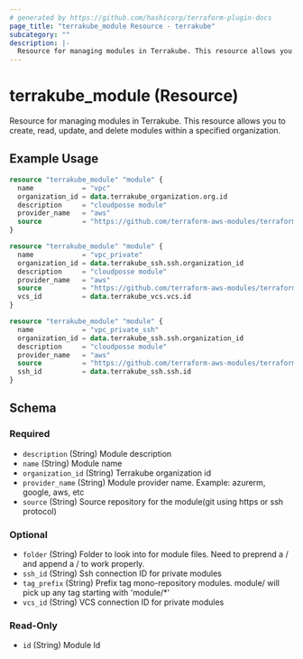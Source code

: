 ```yaml
---
# generated by https://github.com/hashicorp/terraform-plugin-docs
page_title: "terrakube_module Resource - terrakube"
subcategory: ""
description: |-
  Resource for managing modules in Terrakube. This resource allows you to create, read, update, and delete modules within a specified organization.
---
```


# terrakube_module (Resource)

Resource for managing modules in Terrakube. This resource allows you to create, read, update, and delete modules within a specified organization.

## Example Usage

```terraform
resource "terrakube_module" "module" {
  name            = "vpc"
  organization_id = data.terrakube_organization.org.id
  description     = "cloudposse module"
  provider_name   = "aws"
  source          = "https://github.com/terraform-aws-modules/terraform-aws-vpc.git"
}

resource "terrakube_module" "module" {
  name            = "vpc_private"
  organization_id = data.terrakube_ssh.ssh.organization_id
  description     = "cloudposse module"
  provider_name   = "aws"
  source          = "https://github.com/terraform-aws-modules/terraform-aws-vpc.git"
  vcs_id          = data.terrakube_vcs.vcs.id
}

resource "terrakube_module" "module" {
  name            = "vpc_private_ssh"
  organization_id = data.terrakube_ssh.ssh.organization_id
  description     = "cloudposse module"
  provider_name   = "aws"
  source          = "https://github.com/terraform-aws-modules/terraform-aws-vpc.git"
  ssh_id          = data.terrakube_ssh.ssh.id
}
```

<!-- schema generated by tfplugindocs -->
## Schema

### Required

- `description` (String) Module description
- `name` (String) Module name
- `organization_id` (String) Terrakube organization id
- `provider_name` (String) Module provider name. Example: azurerm, google, aws, etc
- `source` (String) Source repository for the module(git using https or ssh protocol)

### Optional

- `folder` (String) Folder to look into for module files. Need to preprend a / and append a / to work properly.
- `ssh_id` (String) Ssh connection ID for private modules
- `tag_prefix` (String) Prefix tag mono-repository modules. module/ will pick up any tag starting with 'module/*'
- `vcs_id` (String) VCS connection ID for private modules

### Read-Only

- `id` (String) Module Id
